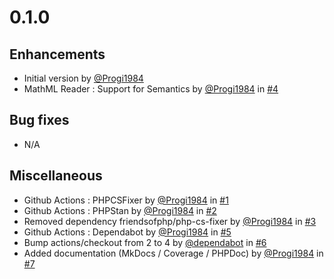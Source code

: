 # 0.1.0

## Enhancements

- Initial version by [@Progi1984](https://github/Progi1984)
- MathML Reader : Support for Semantics by [@Progi1984](https://github/Progi1984) in [#4](https://github.com/PHPOffice/Math/pull/4)

## Bug fixes

- N/A

## Miscellaneous
- Github Actions : PHPCSFixer by [@Progi1984](https://github/Progi1984) in [#1](https://github.com/PHPOffice/Math/pull/1)
- Github Actions : PHPStan by [@Progi1984](https://github/Progi1984) in [#2](https://github.com/PHPOffice/Math/pull/2)
- Removed dependency friendsofphp/php-cs-fixer by [@Progi1984](https://github/Progi1984) in [#3](https://github.com/PHPOffice/Math/pull/3)
- Github Actions : Dependabot by [@Progi1984](https://github/Progi1984) in [#5](https://github.com/PHPOffice/Math/pull/5)
- Bump actions/checkout from 2 to 4 by [@dependabot](https://github/dependabot) in [#6](https://github.com/PHPOffice/Math/pull/6)
- Added documentation (MkDocs / Coverage / PHPDoc) by [@Progi1984](https://github/Progi1984) in [#7](https://github.com/PHPOffice/Math/pull/7)